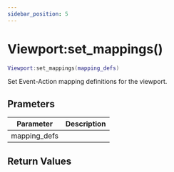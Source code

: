 ```yaml
---
sidebar_position: 5
---
```


# Viewport:set_mappings()
```lua
Viewport:set_mappings(mapping_defs)
```
Set Event-Action mapping definitions for the viewport.


## Prameters
|Parameter|Description|
|-|-|
|mapping_defs||


## Return Values
